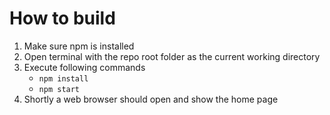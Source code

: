 # How to build

1. Make sure npm is installed
1. Open terminal with the repo root folder as the current working directory
1. Execute following commands
    * `npm install`
    * `npm start`
1. Shortly a web browser should open and show the home page
